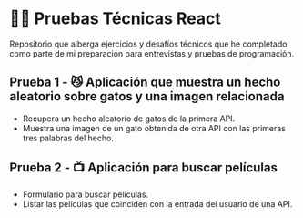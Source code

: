 # 👨‍💻 Pruebas Técnicas React
Repositorio que alberga ejercicios y desafíos técnicos que he completado como parte de mi preparación para entrevistas y pruebas de programación.

## Prueba 1 - 😼 Aplicación que muestra un hecho aleatorio sobre gatos y una imagen relacionada
- Recupera un hecho aleatorio de gatos de la primera API.
- Muestra una imagen de un gato obtenida de otra API con las primeras tres palabras del hecho.

## Prueba 2 - 📺 Aplicación para buscar películas
- Formulario para buscar películas.
- Listar las películas que coinciden con la entrada del usuario de una API.
